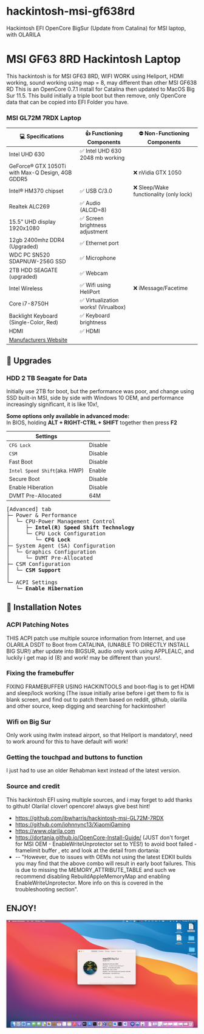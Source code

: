 # hackintosh-msi-gf638rd
Hackintosh EFI OpenCore BigSur (Update from Catalina) for MSI laptop, with OLARILA



#  MSI GF63 8RD Hackintosh Laptop
This hackintosh is for MSI GF63 8RD, WIFI WORK using Heliport, HDMI working, sound working using map = 8, may different than other MSI GF638 RD
This is an OpenCore 0.7.1 install for Catalina then updated to MacOS Big Sur 11.5. This build initially a triple boot but then remove, only OpenCore data that can be copied into EFI Folder you have.

### MSI GL72M 7RDX Laptop 
| :computer: Specifications | :thumbsup: Functioning Components | :no_entry: Non-Functioning Components |
|--|--|--|
| Intel UHD 630 | :white_check_mark: Intel UHD 630 2048 mb working |  |
| GeForce® GTX 1050Ti with Max-Q Design, 4GB GDDR5 |  | :x: nVidia GTX 1050 |
| Intel® HM370 chipset | :white_check_mark: USB C/3.0 | :x: Sleep/Wake functionality (only lock) |
| Realtek ALC269 | :white_check_mark: Audio (ALCID=8) | |
| 15.5" UHD display 1920x1080 | :white_check_mark: Screen brightness adjustment  | |  
| 12gb 2400mhz DDR4 (Upgraded) | :white_check_mark: Ethernet port  | |
| WDC PC SN520 SDAPNUW-256G SSD | :white_check_mark: Microphone | |
| 2TB HDD SEAGATE (upgraded) | :white_check_mark: Webcam | |
| Intel Wireless   | :white_check_mark: Wifi using HeliPort | :x: iMessage/Facetime |
| Core i7-8750H | :white_check_mark: Virtualization works! (Virualbox)  | |
| Backlight Keyboard (Single-Color, Red) | :white_check_mark: Keyboard brightness | |
| HDMI | :white_check_mark: HDMI |  |
|[Manufacturers Website](https://www.msi.com/Laptop/GF63-8RD/Specification) | | |


## :muscle: Upgrades

### HDD 2 TB Seagate for Data
Initially use 2TB for boot, but the performance was poor, and change using SSD built-in MSI, side by side with Windows 10 OEM, and performance increasingly significant, it is like 10x!, 

**Some options only available in advanced mode:**\
In BIOS, holding **ALT + RIGHT-CTRL + SHIFT** together then press **F2**

| Settings |  |
|--|--|
| `CFG Lock` | Disable |
| `CSM` | Disable |
| Fast Boot | Disable |
| `Intel Speed Shift`(aka. HWP) | Enable |
| Secure Boot | Disable |
| Enable Hiberation | Disable |
| DVMT Pre-Allocated | 64M |

<pre>
[Advanced] tab
├─ Power & Performance
│  └─ CPU-Power Management Control
│     ├─ <b>Intel(R) Speed Shift Technology</b>
│     └─ CPU Lock Configuration
│        └─ <b>CFG Lock</b>
├─ System Agent (SA) Configuration
│  └─ Graphics Configuration
│     └─ DVMT Pre-Allocated
├─ CSM Configuration
│  └─ <b>CSM Support</b>
│   
└─ ACPI Settings
   └─ <b>Enable Hibernation</b>
</pre>

## :notebook_with_decorative_cover: Installation Notes

### ACPI Patching Notes
THIS ACPI patch use multiple source information from Internet, and use OLARILA DSDT to Boot from CATALINA, (UNABLE TO DIRECTLY INSTALL BIG SUR!) after update into BIGSUR, audio only work using APPLEALC, and luckily i get map id (8) and work! may be different than yours!.

### Fixing the framebuffer
FIXING FRAMEBUFFER USING HACKINTOOLS and boot-flag is to get HDMI and sleep/lock working (The issue initially arise before i get them to fix is blank screen, and find out to patch them based on reddit, github, olarilla and other source, keep digging and searching for hackintosher!

### Wifi on Big Sur
Only work using itwlm instead airport, so that Heliport is mandatory!, need to work around for this to have default wifi work!

### Getting the touchpad and buttons to function
I just had to use an older Rehabman kext instead of the latest version. 

### Source and credit
This hackintosh EFI using multiple sources, and i may forget to add thanks to github! Olarila! clover! opencore! always give best hint!
- https://github.com/jbwharris/hackintosh-msi-GL72M-7RDX
- https://github.com/johnnync13/XiaomiGaming
- https://www.olarila.com
- https://dortania.github.io/OpenCore-Install-Guide/ (JUST don't forget for MSI OEM - EnableWriteUnprotector set to YES!) to avoid boot failed - framelimit buffer , etc and look at the detail from dortania:
-  -- "However, due to issues with OEMs not using the latest EDKII builds you may find that the above combo will result in early boot failures. This is due to missing the MEMORY_ATTRIBUTE_TABLE and such we recommend disabling RebuildAppleMemoryMap and enabling EnableWriteUnprotector. More info on this is covered in the troubleshooting section". 

## ENJOY!
![alt text](https://raw.githubusercontent.com/IqbalF69/hackintosh-msi-gf638rd/main/2021-08-12_12-35_1.png)

